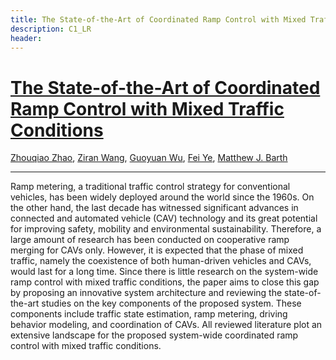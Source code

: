 ```yaml
---
title: The State-of-the-Art of Coordinated Ramp Control with Mixed Traffic Conditions
description: C1_LR
header:
---
```


# [The State-of-the-Art of Coordinated Ramp Control with Mixed Traffic Conditions](https://www.researchgate.net/publication/334974003_The_State-of-the-Art_of_Coordinated_Ramp_Control_with_Mixed_Traffic_Conditions)

[Zhouqiao Zhao](https://arxiv.org/search/eess?searchtype=author&query=Zhao%2C+Z), [Ziran Wang](https://arxiv.org/search/eess?searchtype=author&query=Wang%2C+Z), [Guoyuan Wu](https://arxiv.org/search/eess?searchtype=author&query=Wu%2C+G), [Fei Ye](https://arxiv.org/search/eess?searchtype=author&query=Ye%2C+F), [Matthew J. Barth](https://arxiv.org/search/eess?searchtype=author&query=Barth%2C+M+J)

-----

Ramp metering, a traditional traffic control strategy for conventional vehicles, has been widely deployed around the world since the 1960s. On the other hand, the last decade has witnessed significant advances in connected and automated vehicle (CAV) technology and its great potential for improving safety, mobility and environmental sustainability. Therefore, a large amount of research has been conducted on cooperative ramp merging for CAVs only. However, it is expected that the phase of mixed traffic, namely the coexistence of both human-driven vehicles and CAVs, would last for a long time. Since there is little research on the system-wide ramp control with mixed traffic conditions, the paper aims to close this gap by proposing an innovative system architecture and reviewing the state-of-the-art studies on the key components of the proposed system. These components include traffic state estimation, ramp metering, driving behavior modeling, and coordination of CAVs. All reviewed literature plot an extensive landscape for the proposed system-wide coordinated ramp control with mixed traffic conditions.

